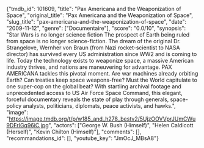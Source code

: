 {"tmdb_id": 101609, "title": "Pax Americana and the Weaponization of Space", "original_title": "Pax Americana and the Weaponization of Space", "slug_title": "pax-americana-and-the-weaponization-of-space", "date": "2009-11-12", "genre": ["Documentaire"], "score": "0.0/10", "synopsis": "Star Wars is no longer science fiction  The prospect of Earth being ruled from space is no longer science-fiction. The dream of the original Dr. Strangelove, Wernher von Braun (from Nazi rocket-scientist to NASA director) has survived every US administration since WW2 and is coming to life. Today the technology exists to weaponize space, a massive American industry thrives, and nations are maneuvering for advantage.  PAX AMERICANA tackles this pivotal moment. Are war machines already orbiting Earth? Can treaties keep space weapons-free? Must the World capitulate to one super-cop on the global beat?  With startling archival footage and unprecedented access to US Air Force Space Command, this elegant, forceful documentary reveals the state of play through generals, space-policy analysts, politicians, diplomats, peace activists, and hawks.", "image": "https://image.tmdb.org/t/p/w185_and_h278_bestv2/5UjzOOVVprJUmCWu9DFrIGq96iC.jpg", "actors": ["George W. Bush (Himself)", "Helen Caldicott (Herself)", "Kevin Chilton (Himself)"], "comments": [], "recommandations_id": [], "youtube_key": "JmOcJ_MBsA8"}